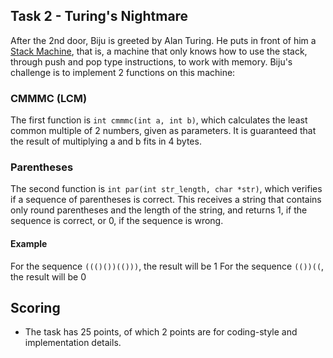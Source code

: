 ## Task 2 - Turing's Nightmare

After the 2nd door, Biju is greeted by Alan Turing. He puts in front of him a [Stack Machine](https://en.wikipedia.org/wiki/Stack_machine), that is, a machine that only knows how to use the stack, through push and pop type instructions, to work with memory. Biju's challenge is to implement 2 functions on this machine:

### CMMMC (LCM)
The first function is `int cmmmc(int a, int b)`, which calculates the least common multiple of 2 numbers, given as parameters. It is guaranteed that the result of multiplying a and b fits in 4 bytes.

### Parentheses
The second function is `int par(int str_length, char *str)`, which verifies if a sequence of parentheses is correct. This receives a string that contains only round parentheses and the length of the string, and returns 1, if the sequence is correct, or 0, if the sequence is wrong.

#### Example
For the sequence `((()())(()))`, the result will be 1
For the sequence `(())((`, the result will be 0

## Scoring
- The task has 25 points, of which 2 points are for coding-style and implementation details.
